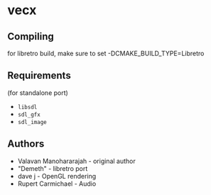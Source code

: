 vecx
====

Compiling
------------
for libretro build, make sure to set -DCMAKE_BUILD_TYPE=Libretro

Requirements
------------
(for standalone port)
* `libsdl`
* `sdl_gfx`
* `sdl_image`

Authors
-------

* Valavan Manohararajah - original author
* "Demeth" - libretro port
* dave j - OpenGL rendering
* Rupert Carmichael - Audio
